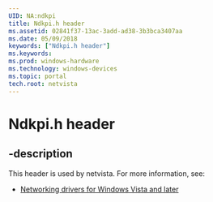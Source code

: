 ```yaml
---
UID: NA:ndkpi
title: Ndkpi.h header
ms.assetid: 02841f37-13ac-3add-ad38-3b3bca3407aa
ms.date: 05/09/2018
keywords: ["Ndkpi.h header"]
ms.keywords: 
ms.prod: windows-hardware
ms.technology: windows-devices
ms.topic: portal
tech.root: netvista
---
```


# Ndkpi.h header


## -description


This header is used by netvista. For more information, see:

- [Networking drivers for Windows Vista and later](../_netvista/index.md)
